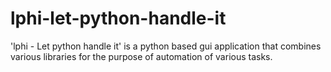 # lphi-let-python-handle-it
'lphi - Let python handle it' is a python based gui application that combines various libraries for the purpose of automation of various tasks.

